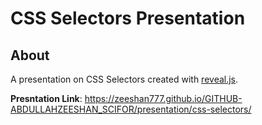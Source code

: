 # CSS Selectors Presentation

## About

A presentation on CSS Selectors created with [reveal.js](https://revealjs.com/).

**Presntation Link**: <https://zeeshan777.github.io/GITHUB-ABDULLAHZEESHAN_SCIFOR/presentation/css-selectors/>


